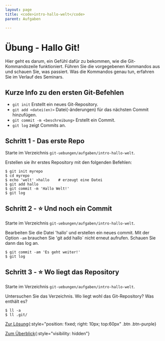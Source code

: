 ```yaml
---
layout: page
title: <code>intro-hallo-welt</code>
parent: Aufgaben

---
```

# Übung - Hallo Git!

Hier geht es darum, ein Gefühl dafür zu bekommen,
wie die Git-Kommandozeile funktioniert.
Führen Sie die vorgegebenen Kommandos aus und schauen Sie,
was passiert.
Was die Kommandos genau tun, erfahren Sie im Verlauf des Seminars.

## Kurze Info zu den ersten Git-Befehlen

* `git init` Erstellt ein neues Git-Repository.
* `git add <datei(en)>` Datei(-änderungen) für das nächsten Commit hinzufügen.
* `git commit -m <beschreibung>` Erstellt ein Commit.
* `git log` zeigt Commits an.


<!--UEB-Hallo Git!--><h2>Schritt 1 - Das erste Repo</h2>

Starte im Verzeichnis `git-uebungen/aufgaben/intro-hallo-welt`.

Erstellen sie ihr erstes Repository mit den folgenden Befehlen:

    $ git init myrepo
    $ cd myrepo
    $ echo 'welt' >hallo    # erzeugt eine Datei
    $ git add hallo
    $ git commit -m 'Hallo Welt!'
    $ git log

<!--UEB-Hallo Git!--><h2>Schritt 2 - ⭐ Und noch ein Commit</h2>

Starte im Verzeichnis `git-uebungen/aufgaben/intro-hallo-welt`.

Bearbeiten Sie die Datei 'hallo' und erstellen ein neues commit.
Mit der Option `-am` brauchen Sie 'git add hallo` nicht erneut aufrufen.
Schauen Sie dann das log an.

    $ git commit -am 'Es geht weiter!'
    $ git log

<!--UEB-Hallo Git!--><h2>Schritt 3 - ⭐ Wo liegt das Repository</h2>

Starte im Verzeichnis `git-uebungen/aufgaben/intro-hallo-welt`.

Untersuchen Sie das Verzeichnis.
Wo liegt wohl das Git-Repository? Was enthält es?

    $ ll -a
    $ ll .git/

[Zur Lösung](loesung-intro-hallo-welt.html){:style="position: fixed; right: 10px; top:60px" .btn .btn-purple}

[Zum Überblick](../../ueberblick.html){:style="visibility: hidden"}

